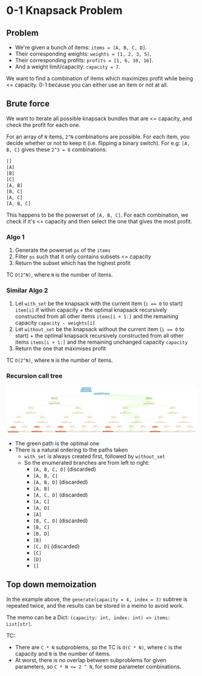 # 0-1 Knapsack Problem

## Problem

- We're given a bunch of items: `items = [A, B, C, D]`.
- Their corresponding weights: `weights = [1, 2, 3, 5]`.
- Their corresponding profits: `profits = [1, 6, 10, 16]`.
- And a weight limit/capacity: `capacity = 7`.

We want to find a combination of items which maximizes profit while being <= capacity. 0-1 because you can either use an item or not at all.

## Brute force

We want to iterate all possible knapsack bundles that are <= capacity, and check the profit for each one.

For an array of `N` items, `2^N` combinations are possible. For each item, you decide whether or not to keep it (i.e. flipping a binary switch). For e.g: `[A, B, C]` gives these `2^3 = 8` combinations:

```
[]
[A]
[B]
[C]
[A, B]
[B, C]
[A, C]
[A, B, C]
```

This happens to be the powerset of `[A, B, C]`. For each combination, we check if it's <= capacity and then select the one that gives the most profit.

### Algo 1

1. Generate the powerset `ps` of the `items`
2. Filter `ps` such that it only contains subsets <= capacity
3. Return the subset which has the highest profit

TC `O(2^N)`, where `N` is the number of items.

### Similar Algo 2

1. Let `with_set` be the knapsack with the current item (`i == 0` to start) `item[i]` if within capacity + the optimal knapsack recursively constructed from all other items `items[i + 1:]` and the remaining capacity `capacity - weights[i]`
2. Let `without_set` be the knapsack without the current item (`i == 0` to start) + the optimal knapsack recursively constructed from all other items `items[i + 1:]` and the remaining unchanged capacity `capacity`
3. Return the one that maximises profit

<!-- TODO: why is powerset and this recursive approach similar -->

TC `O(2^N)`, where `N` is the number of items.

### Recursion call tree

![Call tree](./calltree.png)

- The green path is the optimal one
- There is a natural ordering to the paths taken
  - `with_set` is always created first, followed by `without_set`
  - So the enumerated branches are from left to right:
    - `[A, B, C, D]` (discarded)
    - `[A, B, C]`
    - `[A, B, D]` (discarded)
    - `[A, B]`
    - `[A, C, D]` (discarded)
    - `[A, C]`
    - `[A, D]`
    - `[A]`
    - `[B, C, D]` (discarded)
    - `[B, C]`
    - `[B, D]`
    - `[B]`
    - `[C, D]` (discarded)
    - `[C]`
    - `[D]`
    - `[]`

## Top down memoization

In the example above, the `generate(capacity = 4, index = 3)` subtree is repeated twice, and the results can be stored in a memo to avoid work.

The memo can be a Dict: `(capacity: int, index: int) => items: List[str]`.

TC:

- There are `C * N` subproblems, so the TC is `O(C * N)`, where `C` is the capacity and `N` is the number of items.
- At worst, there is no overlap between subproblems for given parameters, so `C * N <= 2 ^ N`, for some parameter combinations.
